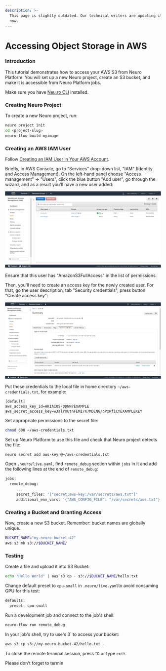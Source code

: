 ```yaml
---
description: >-
  This page is slightly outdated. Our technical writers are updating it right
  now.
---
```


# Accessing Object Storage in AWS

### Introduction

This tutorial demonstrates how to access your AWS S3 from Neuro Platform. You will set up a new Neuro project, create an S3 bucket, and make it is accessible from Neuro Platform jobs.

Make sure you have [Neu.ro CLI](../references/cli-reference/) installed.

### Creating Neuro Project

To create a new Neuro project, run:

```bash
neuro project init
cd <project-slug>
neuro-flow build myimage
```

### Creating an AWS IAM User

Follow [Creating an IAM User in Your AWS Account](https://docs.aws.amazon.com/IAM/latest/UserGuide/id_users_create.html).

Briefly, in AWS Console, go to "Services" drop-down list, "IAM" \(Identity and Access Management\). On the left-hand panel choose "Access management" -&gt; "Users", click the blue button "Add user", go through the wizard, and as a result you'll have a new user added:

![](../.gitbook/assets/1_add_user.png)

Ensure that this user has "AmazonS3FullAccess" in the list of permissions.

Then, you'll need to create an access key for the newly created user. For that, go the user description, tab "Security credentials", press button "Create access key":

![](../.gitbook/assets/2_create_key.png)

Put these credentials to the local file in home directory `~/aws-credentials.txt`, for example:

```text
[default]
aws_access_key_id=AKIAIOSFODNN7EXAMPLE
aws_secret_access_key=wJalrXUtnFEMI/K7MDENG/bPxRfiCYEXAMPLEKEY
```

Set appropriate permissions to the secret file:

```bash
chmod 600 ~/aws-credentials.txt
```

Set up Neuro Platform to use this file and check that Neuro project detects the file:

```bash
neuro secret add aws-key @~/aws-credentials.txt
```

Open `.neuro/live.yaml`, find `remote_debug` section within `jobs` in it and add the following lines at the end of `remote_debug`:

```bash
jobs:
  remote_debug:
     ...
     secret_files: '["secret:aws-key:/var/secrets/aws.txt"]'
     additional_env_vars: '{"AWS_CONFIG_FILE": "/var/secrets/aws.txt"}'
```

### Creating a Bucket and Granting Access

Now, create a new S3 bucket. Remember: bucket names are globally unique.

```bash
BUCKET_NAME="my-neuro-bucket-42"
aws s3 mb s3://$BUCKET_NAME/
```

### Testing

Create a file and upload it into S3 Bucket:

```bash
echo "Hello World" | aws s3 cp - s3://$BUCKET_NAME/hello.txt
```

Change default preset to `cpu-small` in `.neuro/live.yaml`to avoid consuming GPU for this test:

```bash
defaults:
  preset: cpu-small
```

Run a development job and connect to the job's shell:

```bash
neuro-flow run remote_debug
```

In your job's shell, try to use's 3\` to access your bucket:

```bash
aws s3 cp s3://my-neuro-bucket-42/hello.txt -
```

To close the remote terminal session, press `^D` or type `exit`.

Please don't forget to termin

